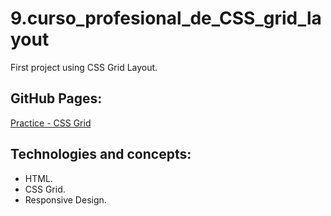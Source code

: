 # 9.curso_profesional_de_CSS_grid_layout

First project using CSS Grid Layout.

## GitHub Pages:

[Practice - CSS Grid ]()

## Technologies and concepts:

- HTML.
- CSS Grid.
- Responsive Design.